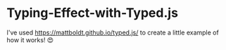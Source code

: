 # Typing-Effect-with-Typed.js
I've used https://mattboldt.github.io/typed.js/ to create a little example of how it works! :heart_eyes:
